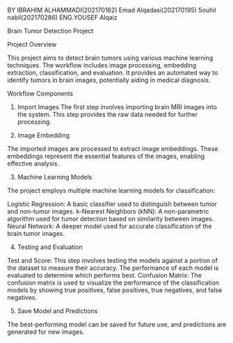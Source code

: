  BY IBRAHIM ALHAMMADI(202170162)
    Emad Alqadasi(202170195)
    Souhil nabil(202170286)
ENG.YOUSEF Alqaiz

Brain Tumor Detection Project

Project Overview

This project aims to detect brain tumors using various machine learning techniques. The workflow includes image processing, embedding extraction, classification, and evaluation. It provides an automated way to identify tumors in brain images, potentially aiding in medical diagnosis.

Workflow Components

1. Import Images
The first step involves importing brain MRI images into the system. This step provides the raw data needed for further processing.

2. Image Embedding

The imported images are processed to extract image embeddings. These embeddings represent the essential features of the images, enabling effective analysis.

3. Machine Learning Models

The project employs multiple machine learning models for classification:

Logistic Regression: A basic classifier used to distinguish between tumor and non-tumor images.
k-Nearest Neighbors (kNN): A non-parametric algorithm used for tumor detection based on similarity between images.
Neural Network: A deeper model used for accurate classification of the brain tumor images.

4. Testing and Evaluation

Test and Score: This step involves testing the models against a portion of the dataset to measure their accuracy. The performance of each model is evaluated to determine which performs best.
Confusion Matrix: The confusion matrix is used to visualize the performance of the classification models by showing true positives, false positives, true negatives, and false negatives.

5. Save Model and Predictions

The best-performing model can be saved for future use, and predictions are generated for new images.
